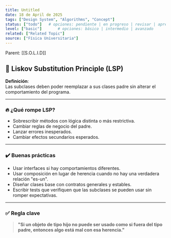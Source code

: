 ```yaml
---
title: Untitled
date: 18 de April de 2025
tags: ["Design System", "Algorithms", "Concept"]
status: ["todo"]   # opciones: pendiente | en progreso | revisar | aprendido | actualizar | archivado
level: ["basic"]       # opciones: básico | intermedio | avanzado
related: ["Related Topic"]
source: ["Física Universitaria"]
---
```


Parent: [[S.O.L.I.D]]
## 🧩 Liskov Substitution Principle (LSP)

**Definición**:  
Las subclases deben poder reemplazar a sus clases padre sin alterar el comportamiento del programa.

---

### 🔥 ¿Qué rompe LSP?

- Sobrescribir métodos con lógica distinta o más restrictiva.
- Cambiar reglas de negocio del padre.
- Lanzar errores inesperados.
- Cambiar efectos secundarios esperados.

---

### ✔️ Buenas prácticas

- Usar interfaces si hay comportamientos diferentes.
- Usar composición en lugar de herencia cuando no hay una verdadera relación "es-un".
- Diseñar clases base con contratos generales y estables.
- Escribir tests que verifiquen que las subclases se pueden usar sin romper expectativas.

---

### ✅ Regla clave

> **"Si un objeto de tipo hijo no puede ser usado como si fuera del tipo padre, entonces algo está mal con esa herencia."**

